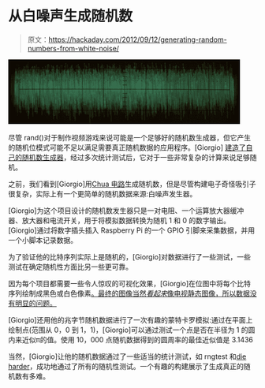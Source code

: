 # 从白噪声生成随机数

> 原文：<https://hackaday.com/2012/09/12/generating-random-numbers-from-white-noise/>

![](img/37cae93be5b4b12419d395d725da5214.png "noise")

尽管 rand()对于制作视频游戏来说可能是一个足够好的随机数生成器，但它产生的随机位模式可能不足以满足需要真正随机数据的应用程序。[Giorgio] [建造了自己的随机数生成器](http://holdenc.altervista.org/avalanche/)，经过多次统计测试后，它对于一些非常复杂的计算来说足够随机。

之前，我们看到[Giorgio]用[Chua 电路](http://hackaday.com/2012/08/24/generating-truly-random-sequences/)生成随机数，但是尽管构建电子奇怪吸引子很复杂，实际上有一个更简单的随机数据来源:白噪声发生器。

[Giorgio]为这个项目设计的随机数发生器只是一对电阻、一个运算放大器缓冲器、放大器和电流开关，用于将模拟数据转换为随机 1 和 0 的数字输出。[Giorgio]通过将数字插头插入 Raspberry Pi 的一个 GPIO 引脚来采集数据，并用一个小脚本记录数据。

为了验证他的比特序列实际上是随机的，[Giorgio]对数据进行了一些测试，一些测试在确定随机性方面比另一些更可靠。

因为每个项目都需要一些令人惊叹的可视化效果，[Giorgio]在位图中将每个比特序列绘制成黑色或白色像素[。最终的图像当然*看起来*像电视静态图像，所以数据没有明显的问题。](http://holdenc.altervista.org/avalancimg/bitmap_seq1_108000000_500us.png)

[Giorgio]还用他的兆字节随机数据进行了一次有趣的蒙特卡罗模拟:通过在平面上绘制点(范围从 0，0 到 1，1)，[Giorgio]可以通过测试一个点是否在半径为 1 的圆内来近似π的值。使用 10，000 点随机数据得到的圆周率的最佳近似值是 3.1436

当然，[Giorgio]让他的随机数据通过了一些适当的统计测试，如 rngtest 和[die harder](http://www.phy.duke.edu/~rgb/General/dieharder.php)，成功地通过了所有的随机性测试。一个有趣的构建展示了生成真正的随机数有多难。